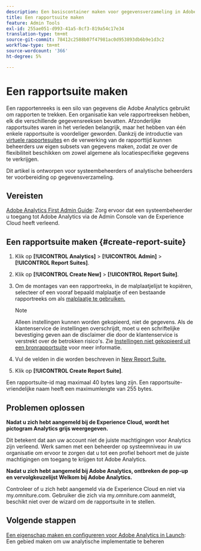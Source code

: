 ```yaml
---
description: Een basiscontainer maken voor gegevensverzameling in Adobe Analytics
title: Een rapportsuite maken
feature: Admin Tools
exl-id: 255ae051-d993-41a5-8cf3-819a54c17e34
translation-type: tm+mt
source-git-commit: 78412c2588b07f47981ac0d953893db6b9e1d3c2
workflow-type: tm+mt
source-wordcount: '366'
ht-degree: 5%

---
```


# Een rapportsuite maken

Een rapportenreeks is een silo van gegevens die Adobe Analytics gebruikt om rapporten te trekken. Een organisatie kan vele rapportreeksen hebben, elk die verschillende gegevensreeksen bevatten. Afzonderlijke rapportsuites waren in het verleden belangrijk, maar het hebben van één enkele rapportsuite is voordeliger geworden. Dankzij de introductie van [virtuele rapportesuites](https://experienceleague.adobe.com/docs/analytics/components/virtual-report-suites/vrs-about.html?lang=en#virtual-report-suites) en de verwerking van de rapporttijd kunnen beheerders uw eigen subsets van gegevens maken, zodat ze over de flexibiliteit beschikken om zowel algemene als locatiespecifieke gegevens te verkrijgen.

Dit artikel is ontworpen voor systeembeheerders of analytische beheerders ter voorbereiding op gegevensverzameling.

## Vereisten

[Adobe Analytics First Admin Guide](/help/admin/admin-console/first-admin-guide.md): Zorg ervoor dat een systeembeheerder u toegang tot Adobe Analytics via de Admin Console van de Experience Cloud heeft verleend.

## Een rapportsuite maken {#create-report-suite}

1. Klik op **[!UICONTROL Analytics]** > **[!UICONTROL Admin]** > **[!UICONTROL Report Suites]**.
1. Klik op **[!UICONTROL Create New]** > **[!UICONTROL Report Suite]**.
1. Om de montages van een rapportreeks, in de malplaatjelijst te kopiëren, selecteer of een vooraf bepaald malplaatje of een bestaande rapportreeks om als [malplaatje te gebruiken.](/help/admin/c-manage-report-suites/c-report-suite-templates/report-suite-templates.md)

   >[!NOTE]
   >
   >Alleen instellingen kunnen worden gekopieerd, niet de gegevens. Als de klantenservice de instellingen overschrijdt, moet u een schriftelijke bevestiging geven aan de disclaimer die door de klantenservice is verstrekt over de betrokken risico&#39;s. Zie [Instellingen niet gekopieerd uit een bronrapportsuite](/help/admin/c-manage-report-suites/c-new-report-suite/settings-not-copied-from-rs.md) voor meer informatie.

1. Vul de velden in die worden beschreven in [New Report Suite.](/help/admin/c-manage-report-suites/c-new-report-suite/new-report-suite.md)
1. Klik op **[!UICONTROL Create Report Suite]**.

Een rapportsuite-id mag maximaal 40 bytes lang zijn. Een rapportsuite-vriendelijke naam heeft een maximumlengte van 255 bytes.

## Problemen oplossen

**Nadat u zich hebt aangemeld bij de Experience Cloud, wordt het pictogram Analytics grijs weergegeven.**

Dit betekent dat aan uw account niet de juiste machtigingen voor Analytics zijn verleend. Werk samen met een beheerder op systeemniveau in uw organisatie om ervoor te zorgen dat u tot een profiel behoort met de juiste machtigingen om toegang te krijgen tot Adobe Analytics.

**Nadat u zich hebt aangemeld bij Adobe Analytics, ontbreken de pop-up en vervolgkeuzelijst Welkom bij Adobe Analytics.**

Controleer of u zich hebt aangemeld via de Experience Cloud en niet via my.omniture.com. Gebruiker die zich via my.omniture.com aanmeldt, beschikt niet over de wizard om de rapportsuite in te stellen.

## Volgende stappen

[Een eigenschap maken en configureren voor Adobe Analytics in Launch](/help/implement/launch/create-analytics-property.md): Een gebied maken om uw analytische implementatie te beheren
